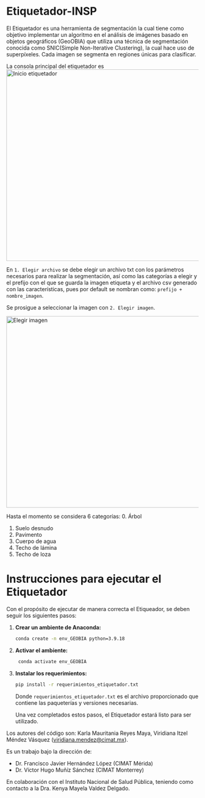 # Etiquetador-INSP

El Etiquetador es una herramienta de segmentación la cual tiene como objetivo implementar un algoritmo en el análisis de imágenes basado en objetos geográficos (GeoOBIA) que utiliza una técnica de segmentación conocida como SNIC(Simple Non-Iterative Clustering), la cual hace uso de superpíxeles.
Cada imagen se segmenta en regiones únicas para clasificar.

La consola principal del etiquetador es
<img src="https://drive.google.com/uc?id=1hZTw1g10THVHENAbOLuoENuA2A501Tug" alt="Inicio etiquetador" width="600" height="500">

En `1. Elegir archivo` se debe elegir un archivo txt con los parámetros necesarios para realizar la segmentación, así como las categorías a elegir y el prefijo con el que se guarda la imagen etiqueta y el archivo csv generado con las características, pues por default se nombran como: `prefijo + nombre_imagen`.


Se prosigue a seleccionar la imagen con `2. Elegir imagen`.

<img src="https://drive.google.com/uc?id=1r7ViV_iq32Riz38aJicdz3wJKZLyIhXt" alt="Elegir imagen" width="600" height="500">

Hasta el momento se considera 6 categorías:
0. Árbol
1. Suelo desnudo
2. Pavimento
3. Cuerpo de agua
4. Techo de lámina
5. Techo de loza

# Instrucciones para ejecutar el Etiquetador

Con el propósito de ejecutar de manera correcta el Etiqueador, se deben seguir los siguientes pasos:

1. **Crear un ambiente de Anaconda:**
   ```bash
   conda create -n env_GEOBIA python=3.9.18
   ```

2. **Activar el ambiente:**
   ```bash
    conda activate env_GEOBIA
   ```

3. **Instalar los requerimientos:**
   ```bash
   pip install -r requerimientos_etiquetador.txt
   ```

   Donde `requerimientos_etiquetador.txt` es el archivo proporcionado que contiene las paqueterías y versiones necesarias.

   Una vez completados estos pasos, el Etiquetador estará listo para ser utilizado.


Los autores del código son:
Karla Mauritania Reyes Maya, Viridiana Itzel Méndez Vásquez ([viridiana.mendez@cimat.mx](mailto:viridiana.mendez@cimat.mx)).


Es un trabajo bajo la dirección de:
* Dr. Francisco Javier Hernández López (CIMAT Mérida)
* Dr. Víctor Hugo Muñíz Sánchez (CIMAT Monterrey)

En colaboración con el Instituto Nacional de Salud Pública, teniendo como contacto a la Dra. Kenya Mayela Valdez Delgado.
